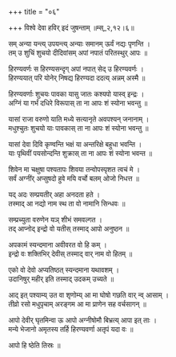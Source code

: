 +++
title = "०६"

+++
विश्वे देवा हविर् इदं जुषन्ताम् ॥म्स्_२,१२।६॥  
    
सम् अन्या यन्त्य् उपयन्त्य् अन्याः समानम् ऊर्वं नद्यः पृणन्ति ।  
तम् उ शुचिं शुचयो दीदिवांसम् अपां नपातं परितस्थुर् आपः ॥  
    
हिरण्यवर्णः स हिरण्यसन्दृग् अपां नपात् सेद् उ हिरण्यवर्णः ।  
हिरण्ययात् परि योनेर् निषद्य हिरण्यदा ददत्य् अन्नम् अस्मै ॥  
    
हिरण्यवर्णाः शुचयः पावका यासु जातः कश्यपो यास्व् इन्द्रः ।  
अग्निं या गर्भं दधिरे विरूपास् ता ना आपः शं स्योना भवन्तु ॥  
    
यासां राजा वरुणो याति मध्ये सत्यानृते अवपश्यन् जनानाम् ।  
मधुश्चुतः शुचयो याः पावकास् ता ना आपः शं स्योना भवन्तु ॥  
    
  
यासां देवा दिवि कृण्वन्ति भक्षं या अन्तरिक्षे बहुधा भवन्ति ।  
याः पृथिवीं पयसोन्दन्ति शुक्रास् ता ना आपः शं स्योना भवन्त ॥  
    
शिवेन मा चक्षुषा पश्यतापः शिवया तन्वोपस्पृशत त्वचं मे ।  
सर्वं अग्नींर् अप्सुषदो हुवे मयि वर्चो बलम् ओजो निधत्त ॥  
    
यद् अदः सम्प्रयतीर् अहा अनदता हते ।  
तस्माद् आ नद्यो नाम स्थ ता वो नामानि सिन्धवः ॥  
    
सम्प्रच्युता वरुणेन यञ् शीभं समवल्गत ।  
तद् आप्नोद् इन्द्रो वो यतीस् तस्माद् आपो अनुष्ठन ॥  
    
अपकामं स्यन्दमाना अवीवरत वो हि कम् ।  
इन्द्रो वः शक्तिभिर् देवीस् तस्माद् वार् नाम वो हितम् ॥  
    
एको वो देवो अप्यतिष्ठत् स्यन्दमाना यथावशम् ।  
उदानिषुर् महीर् इति तस्माद् उदकम् उच्यते ॥  
    
आद् इत् पश्याम्य् उत वा शृणोम्य् आ मा घोषो गछति वार् न्व् आसाम् ।  
तीव्रो रसो मधुपृचाम् अरङ्गम आ मा प्राणेन सह वर्चसागन् ॥  
    
  
आपो देवीर् घृतमिन्वा ऊ आपो अग्नीषोमौ बिभ्रत्य् आपा इत् ताः ।  
मन्ये भेजानो अमृतस्य तर्हि हिरण्यवर्णा अतृपं यदा वः ॥  
    
आपो हि ष्ठेति तिस्रः ॥  
    